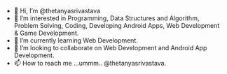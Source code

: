 - 👋 Hi, I’m @thetanyasrivastava
- 👀 I’m interested in Programming, Data Structures and Algorithm, Problem Solving, Coding, Developing Android Apps, Web Development & Game Development.
- 🌱 I’m currently learning Web Development.
- 💞️ I’m looking to collaborate on Web Development and Android App Development.
- 📫 How to reach me ...ummm.. @thetanyasrivastava.

<!---
thetanyasrivastava/thetanyasrivastava is a ✨ special ✨ repository because its `README.md` (this file) appears on your GitHub profile.
You can click the Preview link to take a look at your changes.
--->
